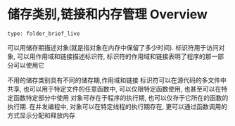 # 储存类别,链接和内存管理 Overview
 
```ccard
type: folder_brief_live
```
 
可以用储存期描述对象(就是指对象在内存中保留了多少时间). 标识符用于访问对象, 可以用作用域和链接描述标识符, 标识符的作用域和链接表明了程序的那一部分可以使用它

不用的储存类别具有不同的储存期,作用域和链接
标识符可以在源代码的多文件中共享, 也可以用于特定文件的任意函数中, 可以仅限特定函数使用, 也甚至可以在特定函数特定部分中使用
对象可存在于程序的执行期, 也可以仅存于它所在的函数的执行期. 在并发编程中, 对象可以在特定线程的执行期存在, 更可以通过函数调用的方式显示分配和释放内存
